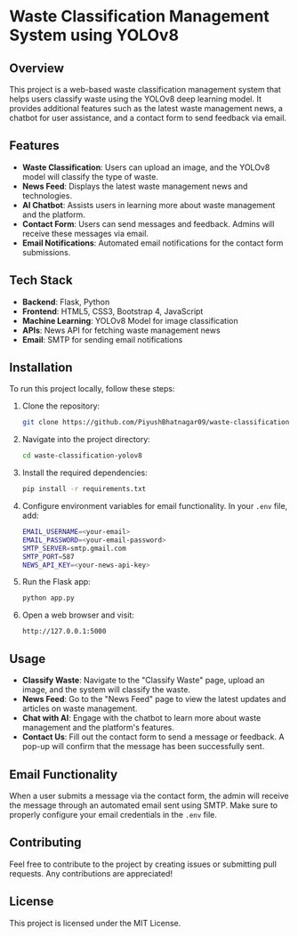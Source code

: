 # Waste Classification Management System using YOLOv8

## Overview

This project is a web-based waste classification management system that helps users classify waste using the YOLOv8 deep learning model. It provides additional features such as the latest waste management news, a chatbot for user assistance, and a contact form to send feedback via email.

## Features

- **Waste Classification**: Users can upload an image, and the YOLOv8 model will classify the type of waste.
- **News Feed**: Displays the latest waste management news and technologies.
- **AI Chatbot**: Assists users in learning more about waste management and the platform.
- **Contact Form**: Users can send messages and feedback. Admins will receive these messages via email.
- **Email Notifications**: Automated email notifications for the contact form submissions.

## Tech Stack

- **Backend**: Flask, Python
- **Frontend**: HTML5, CSS3, Bootstrap 4, JavaScript
- **Machine Learning**: YOLOv8 Model for image classification
- **APIs**: News API for fetching waste management news
- **Email**: SMTP for sending email notifications

## Installation

To run this project locally, follow these steps:

1. Clone the repository:
    ```bash
    git clone https://github.com/PiyushBhatnagar09/waste-classification-yolov8.git
    ```

2. Navigate into the project directory:
    ```bash
    cd waste-classification-yolov8
    ```

3. Install the required dependencies:
    ```bash
    pip install -r requirements.txt
    ```

4. Configure environment variables for email functionality. In your `.env` file, add:
    ```bash
    EMAIL_USERNAME=<your-email>
    EMAIL_PASSWORD=<your-email-password>
    SMTP_SERVER=smtp.gmail.com
    SMTP_PORT=587
    NEWS_API_KEY=<your-news-api-key>
    ```

5. Run the Flask app:
    ```bash
    python app.py
    ```

6. Open a web browser and visit:
    ```
    http://127.0.0.1:5000
    ```

## Usage

- **Classify Waste**: Navigate to the "Classify Waste" page, upload an image, and the system will classify the waste.
- **News Feed**: Go to the "News Feed" page to view the latest updates and articles on waste management.
- **Chat with AI**: Engage with the chatbot to learn more about waste management and the platform's features.
- **Contact Us**: Fill out the contact form to send a message or feedback. A pop-up will confirm that the message has been successfully sent.

## Email Functionality

When a user submits a message via the contact form, the admin will receive the message through an automated email sent using SMTP. Make sure to properly configure your email credentials in the `.env` file.

## Contributing

Feel free to contribute to the project by creating issues or submitting pull requests. Any contributions are appreciated!

## License

This project is licensed under the MIT License.
